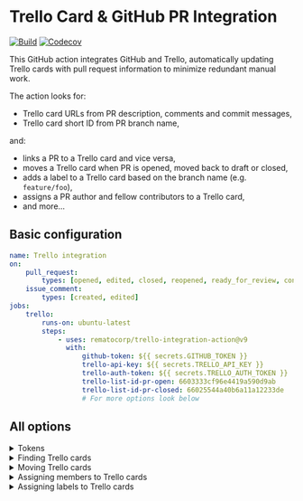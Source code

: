 # Trello Card & GitHub PR Integration

[![Build](https://img.shields.io/github/actions/workflow/status/rematocorp/trello-integration-action/ci.yml)](https://github.com/rematocorp/trello-integration-action/actions/workflows/ci.yml)
[![Codecov](https://img.shields.io/codecov/c/github/rematocorp/trello-integration-action?token=NDT35FM2LG&style=flat)](https://codecov.io/gh/rematocorp/trello-integration-action)

This GitHub action integrates GitHub and Trello, automatically updating Trello cards with pull request information to minimize redundant manual work.

The action looks for:

-   Trello card URLs from PR description, comments and commit messages,
-   Trello card short ID from PR branch name,

and:

-   links a PR to a Trello card and vice versa,
-   moves a Trello card when PR is opened, moved back to draft or closed,
-   adds a label to a Trello card based on the branch name (e.g. `feature/foo`),
-   assigns a PR author and fellow contributors to a Trello card,
-   and more...

## Basic configuration

```yaml
name: Trello integration
on:
    pull_request:
        types: [opened, edited, closed, reopened, ready_for_review, converted_to_draft]
    issue_comment:
        types: [created, edited]
jobs:
    trello:
        runs-on: ubuntu-latest
        steps:
            - uses: rematocorp/trello-integration-action@v9
              with:
                  github-token: ${{ secrets.GITHUB_TOKEN }}
                  trello-api-key: ${{ secrets.TRELLO_API_KEY }}
                  trello-auth-token: ${{ secrets.TRELLO_AUTH_TOKEN }}
                  trello-list-id-pr-open: 6603333cf96e4419a590d9ab
                  trello-list-id-pr-closed: 66025544a40b6a11a12233de
                  # For more options look below
```

## All options

<details>
<summary>Tokens</summary>

#### 1. `github-token`

**Required**: Needed for Octokit API.

Example:

```yaml
github-token: ${{ secrets.GITHUB_TOKEN }}
```

#### 2. `trello-api-key` & `trello-auth-token`

**Required**: Needed for Trello API, visit https://trello.com/app-key.

Example:

```yaml
trello-api-key: ${{ secrets.TRELLO_API_KEY }}
trello-auth-token: ${{ secrets.TRELLO_AUTH_TOKEN }}
```

</details>

<details>
<summary>Finding Trello cards</summary>

#### 1. `github-include-pr-comments`

Scans PR comments to find Trello card URLs.

Default: `true`

#### 2. `github-include-pr-commit-messages`

Scans PR commit messages to find Trello card URLs and comments card URL to the PR if found.

Default: `false`

#### 3. `github-include-pr-branch-name`

Uses the branch name to find card id (e.g. feature/38-card-title) and comments card URL to the PR if found.

NB! Make sure you set `pull-requests: write` permission for the job. [Learn more.](https://docs.github.com/en/actions/using-jobs/assigning-permissions-to-jobs)

Default: `false`

#### 4. `github-allow-multiple-cards-in-pr-branch-name`

Allows to reference multiple card short IDs in the branch name (e.g. feature/38-39-40-foo-bar).

NB! Option `github-include-pr-branch-name` needs to be true and it is recommended to set `trello-board-id` to avoid moving wrong cards.

Default: `false`

#### 5. `github-include-new-card-command`

Creates a new Trello card from PR details if "/new-trello-card" is written in the PR description. Replaces "/new-trello-card" with the card link.

NB! Make sure you set `pull-requests: write` permission for the job. [Learn more.](https://docs.github.com/en/actions/using-jobs/assigning-permissions-to-jobs)

Default: `false`

#### 6. `github-require-keyword-prefix`

Only matches Trello URLs prefixed with "Closes" etc. Just like [GitHub Issues + PR work.](https://docs.github.com/en/issues/tracking-your-work-with-issues/linking-a-pull-request-to-an-issue#linking-a-pull-request-to-an-issue-using-a-keyword)

Default: `false`

#### 7. `github-enable-related-keyword-prefix`

Ignores Trello URLs prefixed with "Related". Alternative approach when you don't want to use `github-require-keyword-prefix` but still want to link related cards for extra context.

Default: `false`

#### 8. `github-require-trello-card`

Throws an error if no Trello card can be found in the PR.

Default: `false`

</details>

<details>
<summary>Moving Trello cards</summary>

#### 1. `trello-list-id-pr-draft`

Trello list ID for draft pull request. [How to find list ID.](https://stackoverflow.com/a/50908600/2311110) Useful when you want to move the card back to "In progress" when ready PR is converted to draft.

#### 2. `trello-list-id-pr-open`

Trello list ID for open pull request. [How to find list ID.](https://stackoverflow.com/a/50908600/2311110)

#### 3. `trello-list-id-pr-changes-requested`

Trello list ID for a pull request which has at least one review requesting for changes. [How to find list ID.](https://stackoverflow.com/a/50908600/2311110)

NB! Add `pull_request_review` trigger and modify `pull_request` trigger with `review_requested` and `review_request_removed`. [Learn more.](https://docs.github.com/en/actions/using-workflows/events-that-trigger-workflows)

#### 4. `trello-list-id-pr-approved`

Trello list ID for a pull request which has at least one approve and no reviews requesting for changes. [How to find list ID.](https://stackoverflow.com/a/50908600/2311110)

NB! Add `pull_request_review` trigger and modify `pull_request` trigger with `review_requested` and `review_request_removed`. [Learn more.](https://docs.github.com/en/actions/using-workflows/events-that-trigger-workflows)

#### 5. `trello-list-id-pr-closed`

Trello list ID for closed pull request. [How to find list ID.](https://stackoverflow.com/a/50908600/2311110)

#### 6. `trello-board-id`

Trello board ID where to move the cards. [How to find board ID.](https://stackoverflow.com/a/50908600/2311110) Useful when you want the action to move the card out from a backlog board.

Separate board IDs with a semicolon to support multiple boards. [Learn more.](https://github.com/rematocorp/trello-integration-action/issues/68)

#### 7. `trello-archive-on-merge`

Archives Trello cards when PR is merged.

Default: `false`

#### 8. `trello-card-position`

Position of the card after being moved to a list.

Options: `'top' | 'bottom'`

Default: `'top'`

</details>

<details>
<summary>Assigning members to Trello cards</summary>

#### 1. `github-users-to-trello-users`

Newline-separated list of mapping between GitHub username and Trello username. Use it for people who have different usernames in GitHub and Trello. If the current username is not in the list, we still try to find a Trello user with GitHub username.

Example:

```yaml
github-users-to-trello-users: |-
    GithubUser1:TrelloUser1
    GithubUser2:TrelloUser2
```

#### 2. `trello-add-members-to-cards`

Adds PR author, contributors and assignees to Trello card members list. This turns off also `trello-switch-members-in-review` and `trello-remove-unrelated-members`.

Default: `true`

#### 3. `trello-switch-members-in-review`

Replaces Trello card members with PR reviewers when PR is opened. It reassigns the PR author, contributors and assignees when the card is moved away from trello-list-id-pr-open.

Default: `false`

#### 4. `trello-remove-unrelated-members`

Removes card members who are not authors, contributors or assignees of the PR.

Default: `true`

#### 5. `trello-organization-name`

Your organization name to avoid assigning cards to outside members. Edit your workspace details and look for the short name.

Example:

```yaml
trello-organization-name: remato
```

</details>

<details>
<summary>Assigning labels to Trello cards</summary>

#### 1. `trello-add-labels-to-cards`

Assigns branch category (e.g. feature/foo) label to Trello card.

Default: `true`

#### 2. `trello-conflicting-labels`

When a card already has one of these labels then branch category label is not assigned.

Example:

```yaml
trello-conflicting-labels: 'feature;bug;chore'
```

</details>
